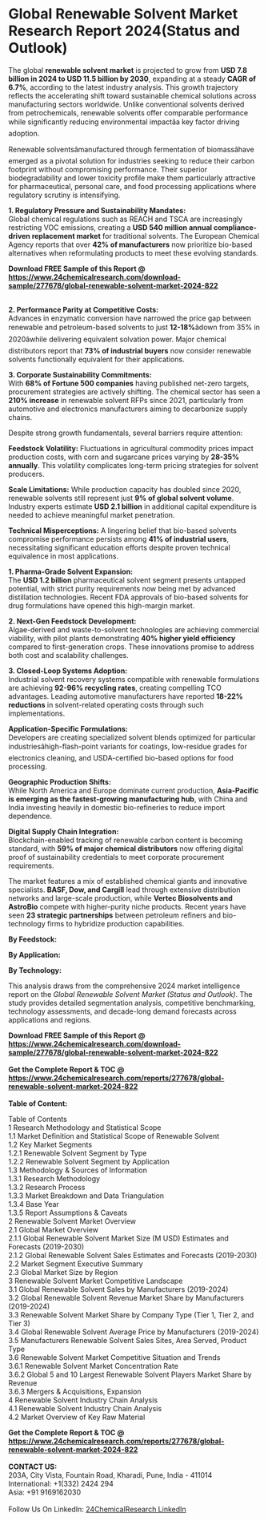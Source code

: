 <h1>Global Renewable Solvent Market Research Report 2024(Status and Outlook)</h1><p>The global <strong>renewable solvent market</strong> is projected to grow from <strong>USD 7.8 billion in 2024 to USD 11.5 billion by 2030</strong>, expanding at a steady <strong>CAGR of 6.7%</strong>, according to the latest industry analysis. This growth trajectory reflects the accelerating shift toward sustainable chemical solutions across manufacturing sectors worldwide. Unlike conventional solvents derived from petrochemicals, renewable solvents offer comparable performance while significantly reducing environmental impactâa key factor driving adoption.</p><p>Renewable solventsâmanufactured through fermentation of biomassâhave emerged as a pivotal solution for industries seeking to reduce their carbon footprint without compromising performance. Their superior biodegradability and lower toxicity profile make them particularly attractive for pharmaceutical, personal care, and food processing applications where regulatory scrutiny is intensifying.</p><p><strong>1. Regulatory Pressure and Sustainability Mandates:</strong><br>
Global chemical regulations such as REACH and TSCA are increasingly restricting VOC emissions, creating a <strong>USD 540 million annual compliance-driven replacement market</strong> for traditional solvents. The European Chemical Agency reports that over <strong>42% of manufacturers</strong> now prioritize bio-based alternatives when reformulating products to meet these evolving standards.</p><div><b>Download FREE Sample of this Report @ 
            <a href="https://www.24chemicalresearch.com/download-sample/277678/global-renewable-solvent-market-2024-822">
            https://www.24chemicalresearch.com/download-sample/277678/global-renewable-solvent-market-2024-822</a></b></div><br><p><strong>2. Performance Parity at Competitive Costs:</strong><br>
Advances in enzymatic conversion have narrowed the price gap between renewable and petroleum-based solvents to just <strong>12-18%</strong>âdown from 35% in 2020âwhile delivering equivalent solvation power. Major chemical distributors report that <strong>73% of industrial buyers</strong> now consider renewable solvents functionally equivalent for their applications.</p><p><strong>3. Corporate Sustainability Commitments:</strong><br>
With <strong>68% of Fortune 500 companies</strong> having published net-zero targets, procurement strategies are actively shifting. The chemical sector has seen a <strong>210% increase</strong> in renewable solvent RFPs since 2021, particularly from automotive and electronics manufacturers aiming to decarbonize supply chains.</p><p>Despite strong growth fundamentals, several barriers require attention:</p><p><strong>Feedstock Volatility:</strong> Fluctuations in agricultural commodity prices impact production costs, with corn and sugarcane prices varying by <strong>28-35% annually</strong>. This volatility complicates long-term pricing strategies for solvent producers.</p><p><strong>Scale Limitations:</strong> While production capacity has doubled since 2020, renewable solvents still represent just <strong>9% of global solvent volume</strong>. Industry experts estimate <strong>USD 2.1 billion</strong> in additional capital expenditure is needed to achieve meaningful market penetration.</p><p><strong>Technical Misperceptions:</strong> A lingering belief that bio-based solvents compromise performance persists among <strong>41% of industrial users</strong>, necessitating significant education efforts despite proven technical equivalence in most applications.</p><p><strong>1. Pharma-Grade Solvent Expansion:</strong><br>
The <strong>USD 1.2 billion</strong> pharmaceutical solvent segment presents untapped potential, with strict purity requirements now being met by advanced distillation technologies. Recent FDA approvals of bio-based solvents for drug formulations have opened this high-margin market.</p><p><strong>2. Next-Gen Feedstock Development:</strong><br>
Algae-derived and waste-to-solvent technologies are achieving commercial viability, with pilot plants demonstrating <strong>40% higher yield efficiency</strong> compared to first-generation crops. These innovations promise to address both cost and scalability challenges.</p><p><strong>3. Closed-Loop Systems Adoption:</strong><br>
Industrial solvent recovery systems compatible with renewable formulations are achieving <strong>92-96% recycling rates</strong>, creating compelling TCO advantages. Leading automotive manufacturers have reported <strong>18-22% reductions</strong> in solvent-related operating costs through such implementations.</p><p><strong>Application-Specific Formulations:</strong><br>
	Developers are creating specialized solvent blends optimized for particular industriesâhigh-flash-point variants for coatings, low-residue grades for electronics cleaning, and USDA-certified bio-based options for food processing.</p><p><strong>Geographic Production Shifts:</strong><br>
	While North America and Europe dominate current production, <strong>Asia-Pacific is emerging as the fastest-growing manufacturing hub</strong>, with China and India investing heavily in domestic bio-refineries to reduce import dependence.</p><p><strong>Digital Supply Chain Integration:</strong><br>
	Blockchain-enabled tracking of renewable carbon content is becoming standard, with <strong>59% of major chemical distributors</strong> now offering digital proof of sustainability credentials to meet corporate procurement requirements.</p><p>The market features a mix of established chemical giants and innovative specialists. <strong>BASF, Dow, and Cargill</strong> lead through extensive distribution networks and large-scale production, while <strong>Vertec Biosolvents and AstroBio</strong> compete with higher-purity niche products. Recent years have seen <strong>23 strategic partnerships</strong> between petroleum refiners and bio-technology firms to hybridize production capabilities.</p><p><strong>By Feedstock:</strong></p><p><strong>By Application:</strong></p><p><strong>By Technology:</strong></p><p>This analysis draws from the comprehensive 2024 market intelligence report on the <em>Global Renewable Solvent Market (Status and Outlook)</em>. The study provides detailed segmentation analysis, competitive benchmarking, technology assessments, and decade-long demand forecasts across applications and regions.</p><div><b>Download FREE Sample of this Report @ 
            <a href="https://www.24chemicalresearch.com/download-sample/277678/global-renewable-solvent-market-2024-822">
            https://www.24chemicalresearch.com/download-sample/277678/global-renewable-solvent-market-2024-822</a></b></div><br><div><b>Get the Complete Report & TOC @ 
            <a href="https://www.24chemicalresearch.com/reports/277678/global-renewable-solvent-market-2024-822">
            https://www.24chemicalresearch.com/reports/277678/global-renewable-solvent-market-2024-822</a></b></div><br>
            <b>Table of Content:</b><p>Table of Contents<br />
1 Research Methodology and Statistical Scope<br />
1.1 Market Definition and Statistical Scope of Renewable Solvent<br />
1.2 Key Market Segments<br />
1.2.1 Renewable Solvent Segment by Type<br />
1.2.2 Renewable Solvent Segment by Application<br />
1.3 Methodology & Sources of Information<br />
1.3.1 Research Methodology<br />
1.3.2 Research Process<br />
1.3.3 Market Breakdown and Data Triangulation<br />
1.3.4 Base Year<br />
1.3.5 Report Assumptions & Caveats<br />
2 Renewable Solvent Market Overview<br />
2.1 Global Market Overview<br />
2.1.1 Global Renewable Solvent Market Size (M USD) Estimates and Forecasts (2019-2030)<br />
2.1.2 Global Renewable Solvent Sales Estimates and Forecasts (2019-2030)<br />
2.2 Market Segment Executive Summary<br />
2.3 Global Market Size by Region<br />
3 Renewable Solvent Market Competitive Landscape<br />
3.1 Global Renewable Solvent Sales by Manufacturers (2019-2024)<br />
3.2 Global Renewable Solvent Revenue Market Share by Manufacturers (2019-2024)<br />
3.3 Renewable Solvent Market Share by Company Type (Tier 1, Tier 2, and Tier 3)<br />
3.4 Global Renewable Solvent Average Price by Manufacturers (2019-2024)<br />
3.5 Manufacturers Renewable Solvent Sales Sites, Area Served, Product Type<br />
3.6 Renewable Solvent Market Competitive Situation and Trends<br />
3.6.1 Renewable Solvent Market Concentration Rate<br />
3.6.2 Global 5 and 10 Largest Renewable Solvent Players Market Share by Revenue<br />
3.6.3 Mergers & Acquisitions, Expansion<br />
4 Renewable Solvent Industry Chain Analysis<br />
4.1 Renewable Solvent Industry Chain Analysis<br />
4.2 Market Overview of Key Raw Material</p><div><b>Get the Complete Report & TOC @ 
            <a href="https://www.24chemicalresearch.com/reports/277678/global-renewable-solvent-market-2024-822">
            https://www.24chemicalresearch.com/reports/277678/global-renewable-solvent-market-2024-822</a></b></div><br><b>CONTACT US:</b><br>
            203A, City Vista, Fountain Road, Kharadi, Pune, India - 411014<br>
            International: +1(332) 2424 294<br>
            Asia: +91 9169162030 <br><br>
            Follow Us On LinkedIn: <a href="https://www.linkedin.com/company/24chemicalresearch/">24ChemicalResearch LinkedIn</a>